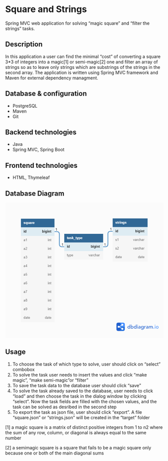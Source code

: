 # Square and Strings
Spring MVC web application for solving “magic square” and “filter the strings” tasks.
## Description
In this application a user can find the minimal “cost” of converting a square 3*3 of integers into a magic[1] or semi-magic[2] one and filter an array of strings so as to leave only strings which are substrings of the strings in the second array. The application is written using Spring MVC framework and Maven for external dependency managment.
## Database & configuration
- PostgreSQL
- Maven
- Git
## Backend technologies
- Java
- Spring MVC, Spring Boot
## Frontend technologies
- HTML, Thymeleaf
## Database Diagram
![image](https://github.com/zoya0107/zoya0107/blob/main/sas_db.png)
## Usage
1. To choose the task of which type to solve, user should click on “select” combobox
2. To solve the task user needs to insert the values and click “make magic”, “make semi-magic”or “filter”
3. To save the task data to the database user should click “save”
4. To solve the task already saved to the database, user needs to click “load” and then choose the task in the dialog window by clicking “select”. Now the task fields are filled with the chosen values, and the task can be solved as desribed in the second step
5. To export the task as json file, user should click “export”. A file “square.json” or “strings.json” will be created in the “target” folder

[1] a magic square is a matrix of distinct positive integers from 1 to n2 where the sum of any row, column, or diagonal is always equal to the same number

[2] a semimagic square is a square that fails to be a magic square only because one or both of the main diagonal sums
